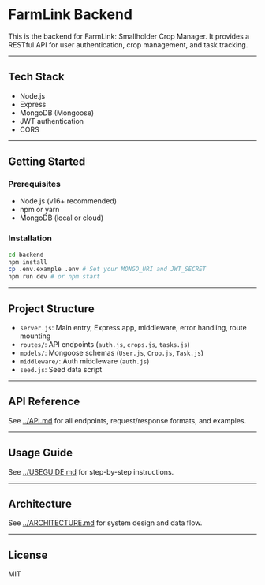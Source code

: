 # FarmLink Backend

This is the backend for FarmLink: Smallholder Crop Manager. It provides a RESTful API for user authentication, crop management, and task tracking.

---

## Tech Stack
- Node.js
- Express
- MongoDB (Mongoose)
- JWT authentication
- CORS

---

## Getting Started

### Prerequisites
- Node.js (v16+ recommended)
- npm or yarn
- MongoDB (local or cloud)

### Installation
```bash
cd backend
npm install
cp .env.example .env # Set your MONGO_URI and JWT_SECRET
npm run dev # or npm start
```

---

## Project Structure
- `server.js`: Main entry, Express app, middleware, error handling, route mounting
- `routes/`: API endpoints (`auth.js`, `crops.js`, `tasks.js`)
- `models/`: Mongoose schemas (`User.js`, `Crop.js`, `Task.js`)
- `middleware/`: Auth middleware (`auth.js`)
- `seed.js`: Seed data script

---

## API Reference
See [../API.md](../API.md) for all endpoints, request/response formats, and examples.

---

## Usage Guide
See [../USEGUIDE.md](../USEGUIDE.md) for step-by-step instructions.

---

## Architecture
See [../ARCHITECTURE.md](../ARCHITECTURE.md) for system design and data flow.

---

## License
MIT